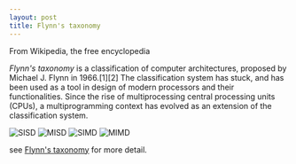 ```yaml
---
layout: post
title: Flynn's taxonomy
---
```


From Wikipedia, the free encyclopedia 

*Flynn's taxonomy* is a classification of computer architectures, proposed by Michael J. Flynn in 1966.[1][2] The classification system has stuck, and has been used as a tool in design of modern processors and their functionalities. Since the rise of multiprocessing central processing units (CPUs), a multiprogramming context has evolved as an extension of the classification system.


![SISD](https://en.wikipedia.org/wiki/File:SISD.svg)
![MISD](https://en.wikipedia.org/wiki/File:MISD.svg)
![SIMD](https://en.wikipedia.org/wiki/File:SIMD.svg)
![MIMD](https://en.wikipedia.org/wiki/File:MIMD.svg)


see [Flynn's taxonomy](https://en.wikipedia.org/wiki/Flynn%27s_taxonomy) for more detail.
